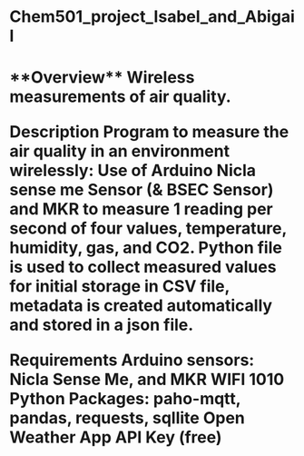 # Chem501_project_Isabel_and_Abigail
<h1>**Overview**</h>
Wireless measurements of air quality.


**Description**
Program to measure the air quality in an environment wirelessly: Use of Arduino Nicla sense me Sensor (& BSEC Sensor) and MKR to measure 1 reading per second of four values, temperature, humidity, gas, and CO2. Python file is used to collect measured values for initial storage in CSV file, metadata is created automatically and stored in a json file.


Requirements
Arduino sensors: Nicla Sense Me, and MKR WIFI 1010
Python Packages: paho-mqtt, pandas, requests, sqllite
Open Weather App API Key (free)
